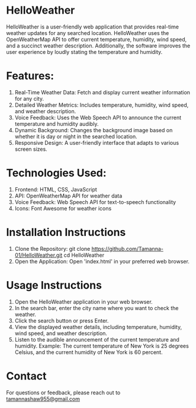 # HelloWeather
HelloWeather is a user-friendly web application that provides real-time weather updates for any searched location. HelloWeather uses the OpenWeatherMap API to offer current temperature, humidity, wind speed, and a succinct weather description. Additionally, the software improves the user experience by loudly stating the temperature and humidity.
# Features:
1. Real-Time Weather Data: Fetch and display current weather information for any city.
2. Detailed Weather Metrics: Includes temperature, humidity, wind speed, and weather description.
3. Voice Feedback: Uses the Web Speech API to announce the current temperature and humidity audibly.
4. Dynamic Background: Changes the background image based on whether it is day or night in the searched location.
5. Responsive Design: A user-friendly interface that adapts to various screen sizes.
# Technologies Used:
1. Frontend: HTML, CSS, JavaScript
2. API: OpenWeatherMap API for weather data
3. Voice Feedback: Web Speech API for text-to-speech functionality
4. Icons: Font Awesome for weather icons
# Installation Instructions
1. Clone the Repository:
   git clone https://github.com/Tamanna-01/HelloWeather.git
   cd HelloWeather
2. Open the Application:
  Open 'index.html' in your preferred web browser.
# Usage Instructions
1. Open the HelloWeather application in your web browser.
2. In the search bar, enter the city name where you want to check the weather.
3. Click the search button or press Enter.
4. View the displayed weather details, including temperature, humidity, wind speed, and weather description.
5. Listen to the audible announcement of the current temperature and humidity.
  Example:
  The current temperature of New York is 25 degrees Celsius, and the current humidity of New York is 60 percent.
# Contact
For questions or feedback, please reach out to tamannashaw955@gmail.com
